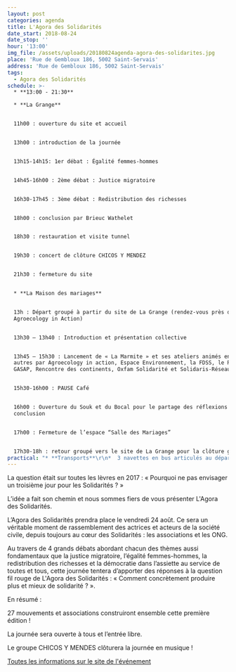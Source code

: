 ```yaml
---
layout: post
categories: agenda
title: L'Agora des Solidarités
date_start: 2018-08-24
date_stop: ''
hour: '13:00'
img_file: /assets/uploads/20180824agenda-agora-des-solidarites.jpg
place: 'Rue de Gembloux 186, 5002 Saint-Servais'
address: 'Rue de Gembloux 186, 5002 Saint-Servais'
tags:
  - Agora des Solidarités
schedule: >-
  * **13:00 - 21:30**

  * **La Grange**


  11h00 : ouverture du site et accueil


  13h00 : introduction de la journée


  13h15-14h15: 1er débat : Égalité femmes-hommes


  14h45-16h00 : 2ème débat : Justice migratoire


  16h30-17h45 : 3ème débat : Redistribution des richesses


  18h00 : conclusion par Brieuc Wathelet


  18h30 : restauration et visite tunnel


  19h30 : concert de clôture CHICOS Y MENDEZ


  21h30 : fermeture du site


  * **La Maison des mariages**


  13h : Départ groupé à partir du site de La Grange (rendez-vous près du drapeau
  Agroecology in Action)


  13h30 – 13h40 : Introduction et présentation collective


  13h45 – 15h30 : Lancement de « La Marmite » et ses ateliers animés entre
  autres par Agroecology in action, Espace Environnement, la FDSS, le Réseau des
  GASAP, Rencontre des continents, Oxfam Solidarité et Solidaris-Réseau.


  15h30-16h00 : PAUSE Café


  16h00 : Ouverture du Souk et du Bocal pour le partage des réflexions et
  conclusion


  17h00 : Fermeture de l’espace “Salle des Mariages”


  17h30-18h : retour groupé vers le site de La Grange pour la clôture générale
practical: "* **Transports**\r\n*  3 navettes en bus articulés au départ de la gare de Namur entre 11h00 et midi.\r\n*  3 navettes en bus articulés départ citadelle entre 21h30 et 22h30."
---
```

La question était sur toutes les lèvres en 2017 : « Pourquoi ne pas envisager un troisième jour pour les Solidarités ? »

L’idée a fait son chemin et nous sommes fiers de vous présenter L'Agora des Solidarités.

L’Agora des Solidarités prendra place le vendredi 24 août. Ce sera un véritable moment de rassemblement des actrices et acteurs de la société civile, depuis toujours au cœur des Solidarités : les associations et les ONG.

Au travers de 4 grands débats abordant chacun des thèmes aussi fondamentaux que la justice migratoire, l’égalité femmes-hommes, la redistribution des richesses et la démocratie dans l’assiette au service de toutes et tous, cette journée tentera d’apporter des réponses à la question fil rouge de L'Agora des Solidarités : « Comment concrètement produire plus et mieux de solidarité ? ».

En résumé :

27 mouvements et associations construiront ensemble cette première édition !

La journée sera ouverte à tous et l’entrée libre.

Le groupe CHICOS Y MENDES clôturera la journée en musique !

[Toutes les informations sur le site de l'événement](https://www.lafetedessolidarites.be/actualite/lagora-des-solidarites-un-premier-jour-consacre-aux-acteurs-de-la-societe-civile)
